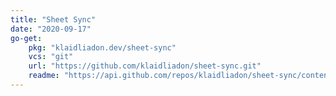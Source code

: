 ```yaml
---
title: "Sheet Sync"
date: "2020-09-17"
go-get:
    pkg: "klaidliadon.dev/sheet-sync"
    vcs: "git"
    url: "https://github.com/klaidliadon/sheet-sync.git"
    readme: "https://api.github.com/repos/klaidliadon/sheet-sync/contents/README.md"
---
```

